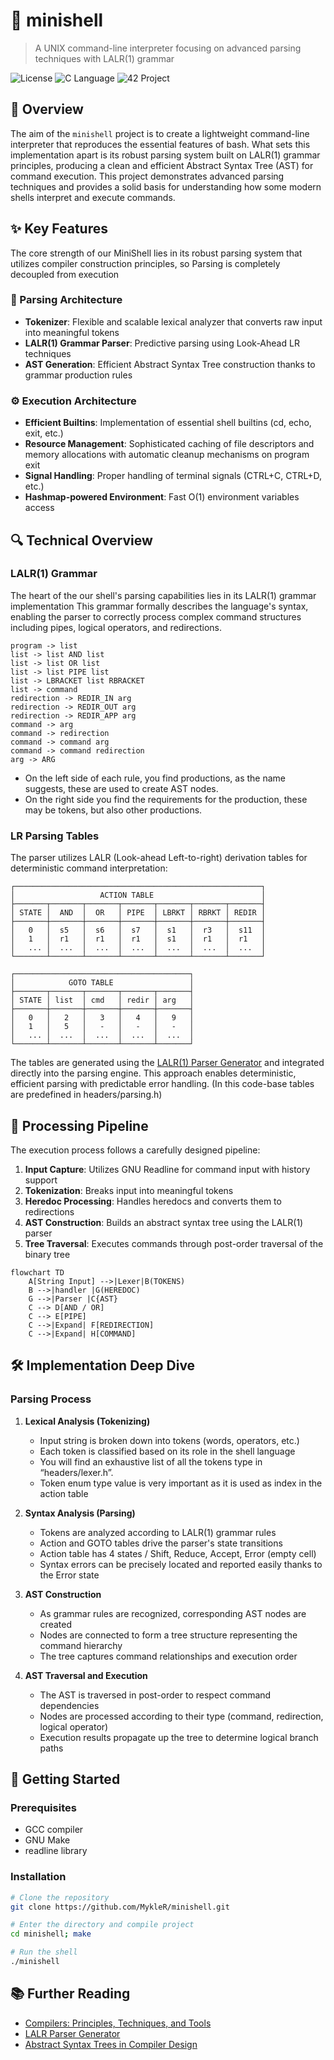 # 🐚 minishell

> A UNIX command-line interpreter focusing on advanced parsing techniques with LALR(1) grammar

![License](https://img.shields.io/badge/license-MIT-blue)
![C Language](https://img.shields.io/badge/language-C-lightgrey)
![42 Project](https://img.shields.io/badge/42-%20Project-brightgreen)

## 📖 Overview

The aim of the `minishell` project is to create a lightweight command-line interpreter that reproduces the essential features of bash. What sets this implementation apart is its robust parsing system built on LALR(1) grammar principles, producing a clean and efficient Abstract Syntax Tree (AST) for command execution. This project demonstrates advanced parsing techniques and provides a solid basis for understanding how some modern shells interpret and execute commands.

## ✨ Key Features

The core strength of our MiniShell lies in its robust parsing system that utilizes compiler construction principles, so Parsing is completely decoupled from execution

### 🧩 Parsing Architecture

- **Tokenizer**: Flexible and scalable lexical analyzer that converts raw input into meaningful tokens
- **LALR(1) Grammar Parser**: Predictive parsing using Look-Ahead LR techniques
- **AST Generation**: Efficient Abstract Syntax Tree construction thanks to grammar production rules

### ⚙️ Execution Architecture

- **Efficient Builtins**: Implementation of essential shell builtins (cd, echo, exit, etc.)
- **Resource Management**: Sophisticated caching of file descriptors and memory allocations with automatic cleanup mechanisms on program exit
- **Signal Handling**: Proper handling of terminal signals (CTRL+C, CTRL+D, etc.)
- **Hashmap-powered Environment**: Fast O(1) environment variables access

## 🔍 Technical Overview

### LALR(1) Grammar

The heart of the our shell's parsing capabilities lies in its LALR(1) grammar implementation
This grammar formally describes the language's syntax, enabling the parser to correctly process complex command structures including pipes, logical operators, and redirections.
```
program -> list  
list -> list AND list  
list -> list OR list  
list -> list PIPE list  
list -> LBRACKET list RBRACKET  
list -> command  
redirection -> REDIR_IN arg  
redirection -> REDIR_OUT arg  
redirection -> REDIR_APP arg  
command -> arg  
command -> redirection  
command -> command arg  
command -> command redirection  
arg -> ARG
```
- On the left side of each rule, you find productions, as the name suggests, these are used to create AST nodes.
- On the right side you find the requirements for the production, these may be tokens, but also other productions.

### LR Parsing Tables

The parser utilizes LALR (Look-ahead Left-to-right) derivation tables for deterministic command interpretation:

```
┌───────────────────────────────────────────────────────┐
│                   ACTION TABLE                        │
├───────┬───────┬───────┬───────┬───────┬───────┬───────┤
│ STATE │  AND  │  OR   │ PIPE  │ LBRKT │ RBRKT │ REDIR │
├───────┼───────┼───────┼───────┼───────┼───────┼───────┤
│   0   │  s5   │  s6   │  s7   │  s1   │  r3   │  s11  │
│   1   │  r1   │  r1   │  r1   │  s1   │  r1   │  r1   │
│   ... │  ...  │  ...  │  ...  │  ...  │  ...  │  ...  │
└───────┴───────┴───────┴───────┴───────┴───────┴───────┘

┌───────────────────────────────────────┐
│            GOTO TABLE                 │
├───────┬───────┬───────┬───────┬───────┤
│ STATE │ list  │ cmd   │ redir │ arg   │
├───────┼───────┼───────┼───────┼───────┤
│   0   │   2   │   3   │   4   │   9   │
│   1   │   5   │   -   │   -   │   -   │
│   ... │  ...  │  ...  │  ...  │  ...  │
└───────┴───────┴───────┴───────┴───────┘
```

The tables are generated using the [LALR(1) Parser Generator](https://jsmachines.sourceforge.net/machines/lalr1.html) and integrated directly into the parsing engine. This approach enables deterministic, efficient parsing with predictable error handling. (In this code-base tables are predefined in headers/parsing.h)

## 🔄 Processing Pipeline

The execution process follows a carefully designed pipeline:
1. **Input Capture**: Utilizes GNU Readline for command input with history support
2. **Tokenization**: Breaks input into meaningful tokens
3. **Heredoc Processing**: Handles heredocs and converts them to redirections
4. **AST Construction**: Builds an abstract syntax tree using the LALR(1) parser
5. **Tree Traversal**: Executes commands through post-order traversal of the binary tree
```mermaid
flowchart TD
    A[String Input] -->|Lexer|B(TOKENS)
    B -->|handler |G(HEREDOC)
    G -->|Parser |C{AST}
    C --> D[AND / OR]
    C --> E[PIPE]
    C -->|Expand| F[REDIRECTION]
    C -->|Expand| H[COMMAND]
```

## 🛠️ Implementation Deep Dive

### Parsing Process

1. **Lexical Analysis (Tokenizing)**
   - Input string is broken down into tokens (words, operators, etc.)
   - Each token is classified based on its role in the shell language
   - You will find an exhaustive list of all the tokens type in “headers/lexer.h”.
   - Token enum type value is very important as it is used as index in the action table

2. **Syntax Analysis (Parsing)**
   - Tokens are analyzed according to LALR(1) grammar rules
   - Action and GOTO tables drive the parser's state transitions
   - Action table has 4 states / Shift, Reduce, Accept, Error (empty cell)
   -  Syntax errors can be precisely located and reported easily thanks to the Error state

3. **AST Construction**
   - As grammar rules are recognized, corresponding AST nodes are created
   - Nodes are connected to form a tree structure representing the command hierarchy
   - The tree captures command relationships and execution order

4. **AST Traversal and Execution**
   - The AST is traversed in post-order to respect command dependencies
   - Nodes are processed according to their type (command, redirection, logical operator)
   - Execution results propagate up the tree to determine logical branch paths

## 🚀 Getting Started

### Prerequisites

- GCC compiler
- GNU Make
- readline library

### Installation

```bash
# Clone the repository
git clone https://github.com/MykleR/minishell.git

# Enter the directory and compile project
cd minishell; make

# Run the shell
./minishell
```

## 📚 Further Reading

- [Compilers: Principles, Techniques, and Tools](https://en.wikipedia.org/wiki/Compilers:_Principles,_Techniques,_and_Tools)
- [LALR Parser Generator](https://jsmachines.sourceforge.net/machines/lalr1.html)
- [Abstract Syntax Trees in Compiler Design](https://en.wikipedia.org/wiki/Abstract_syntax_tree)
